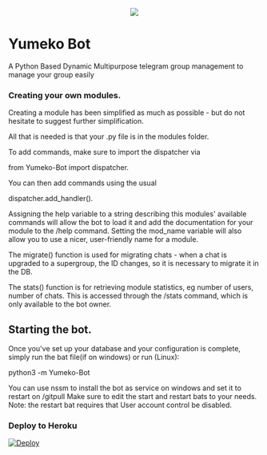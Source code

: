 <p align="center">
  <img src="https://telegra.ph/file/53a8d858f6e83debec3ce.jpg">
</p>

# Yumeko Bot
A Python Based Dynamic Multipurpose telegram group management to manage your group easily

### Creating your own modules.

Creating a module has been simplified as much as possible - but do not hesitate to suggest further simplification.

All that is needed is that your .py file is in the modules folder.

To add commands, make sure to import the dispatcher via

from Yumeko-Bot import dispatcher.

You can then add commands using the usual

dispatcher.add_handler().

Assigning the help variable to a string describing this modules' available
commands will allow the bot to load it and add the documentation for
your module to the /help command. Setting the mod_name variable will also allow you to use a nicer, user-friendly name for a module.

The migrate() function is used for migrating chats - when a chat is upgraded to a supergroup, the ID changes, so 
it is necessary to migrate it in the DB.

The stats() function is for retrieving module statistics, eg number of users, number of chats. This is accessed 
through the /stats command, which is only available to the bot owner.

## Starting the bot.

Once you've set up your database and your configuration is complete, simply run the bat file(if on windows) or run (Linux):

python3 -m Yumeko-Bot

You can use nssm to install the bot as service on windows and set it to restart on /gitpull 
Make sure to edit the start and restart bats to your needs. 
Note: the restart bat requires that User account control be disabled.

### Deploy to Heroku
[![Deploy](https://www.herokucdn.com/deploy/button.svg)](https://heroku.com/deploy?template[=https://github.com/Rexinazor/Yumeko-Bot](https://github.com/error-corpse/Yumeko-Bot))








